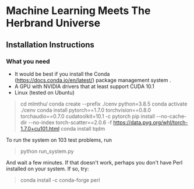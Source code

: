# Machine Learning Meets The Herbrand Universe

## Installation Instructions

### What you need
- It would be best if you install the Conda (https://docs.conda.io/en/latest/) package management system .
- A GPU with NVIDIA drivers that at least support CUDA 10.1
- Linux (tested on Ubuntu)

> cd mlmthu/
> conda create --prefix ./cenv python=3.8.5
> conda activate ./cenv
> conda install pytorch==1.7.0 torchvision==0.8.0 torchaudio==0.7.0 cudatoolkit=10.1 -c pytorch
> pip install --no-cache-dir --no-index torch-scatter==2.0.6 -f https://data.pyg.org/whl/torch-1.7.0+cu101.html
> conda install tqdm

To run the system on 103 test problems, run

> python run_system.py

And wait a few minutes. If that doesn't work, perhaps you don't have Perl installed on your system. If so, try:

> conda install -c conda-forge perl


